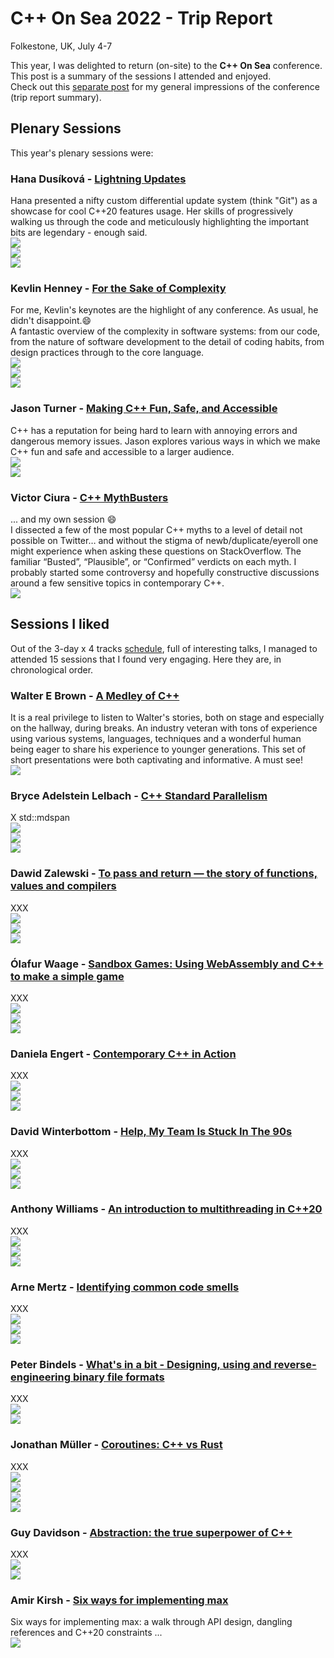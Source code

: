 # C++ On Sea 2022 - Trip Report
Folkestone, UK, July 4-7  

This year, I was delighted to return (on-site) to the **C++ On Sea** conference. This post is a summary of the sessions I attended and enjoyed.  
Check out this [separate post](./tripreport.html) for my general impressions of the conference (trip report summary).  

## Plenary Sessions

This year's plenary sessions were:  

### Hana Dusíková - [Lightning Updates](https://cpponsea.uk/2022/sessions/keynote-lightning-updates.html)  
Hana presented a nifty custom differential update system (think "Git") as a showcase for cool C++20 features usage. Her skills of progressively walking us through the code and meticulously highlighting the important bits are legendary - enough said.  
![](img/sessions/hana_1.jpeg)  
![](img/sessions/hana_2.jpeg)  
![](img/sessions/hana_3.jpeg)  

### Kevlin Henney - [For the Sake of Complexity](https://cpponsea.uk/2022/sessions/midnote-for-the-sake-of-complexity.html)  
For me, Kevlin's keynotes are the highlight of any conference. As usual, he didn't disappoint.😄  
A fantastic overview of the complexity in software systems: from our code, from the nature of software development to the detail of coding habits, from design practices through to the core language.  
![](img/sessions/kevlin_1.jpeg)  
![](img/sessions/kevlin_2.jpeg)  
![](img/sessions/kevlin_3.jpeg)  

### Jason Turner - [Making C++ Fun, Safe, and Accessible](https://cpponsea.uk/2022/sessions/endnote-making-cpp-fun-safe-and-accessible.html)  
C++ has a reputation for being hard to learn with annoying errors and dangerous memory issues. Jason explores various ways in which we make C++ fun and safe and accessible to a larger audience.    
![](img/sessions/jason_1.jpeg)  
![](img/sessions/jason_2.jpeg)  

### Victor Ciura - [C++ MythBusters](https://cpponsea.uk/2022/sessions/plenary-cpp-mythbusters.html)  
... and my own session 😄  
I dissected a few of the most popular C++ myths to a level of detail not possible on Twitter… and without the stigma of newb/duplicate/eyeroll one might experience when asking these questions on StackOverflow. The familiar “Busted”, “Plausible”, or “Confirmed” verdicts on each myth. 
I probably started some controversy and hopefully constructive discussions around a few sensitive topics in contemporary C++.  
![](img/sessions/victor_1.png)  

## Sessions I liked

Out of the 3-day x 4 tracks [schedule](https://cpponsea.uk/2022/schedule/), full of interesting talks, I managed to attended 15 sessions that I found very engaging. Here they are, in chronological order.   

### Walter E Brown - [A Medley of C++](https://cpponsea.uk/2022/sessions/a-medley-of-cpp.html)  
It is a real privilege to listen to Walter's stories, both on stage and especially on the hallway, during breaks. An industry veteran with tons of experience using various systems, languages, techniques and a wonderful human being eager to share his experience to younger generations. This set of short presentations were both captivating and informative. A must see!    
![](img/sessions/walter_1.jpeg)  


### Bryce Adelstein Lelbach - [C++ Standard Parallelism](https://cpponsea.uk/2022/sessions/cpp-standard-parallelism.html)  
X std::mdspan   
![](img/sessions/bryce_1.jpeg)  
![](img/sessions/bryce_2.jpeg)  
![](img/sessions/bryce_3.jpeg)  


### Dawid Zalewski - [To pass and return — the story of functions, values and compilers](https://cpponsea.uk/2022/sessions/to-pass-and-return-the-story-of-functions-values-and-compilers.html)  
XXX  
![](img/sessions/david_0.jpeg)  
![](img/sessions/david_1.jpeg)  
![](img/sessions/david_2.jpeg)  


### Ólafur Waage - [Sandbox Games: Using WebAssembly and C++ to make a simple game](https://cpponsea.uk/2022/sessions/sandbox-games-using-webassembly-and-cpp-to-make-a-simple-game.html)  
XXX  
![](img/sessions/olaf_1.jpeg)  
![](img/sessions/olaf_2.jpeg)  
![](img/sessions/olaf_3.jpeg)  


### Daniela Engert - [Contemporary C++ in Action](https://cpponsea.uk/2022/sessions/contemporary-cpp-in-action.html)  
XXX  
![](img/sessions/dani_1.jpeg)  
![](img/sessions/dani_2.jpeg)  
![](img/sessions/dani_3.jpeg)  


### David Winterbottom - [Help, My Team Is Stuck In The 90s](https://cpponsea.uk/2022/sessions/help-my-team-is-stuck-in-the-90s.html)  
XXX  
![](img/sessions/winter_1.jpeg)  
![](img/sessions/winter_2.jpeg)  
![](img/sessions/winter_3.jpeg)  


### Anthony Williams - [An introduction to multithreading in C++20](https://cpponsea.uk/2022/sessions/an-introduction-to-multithreading-in-cpp20.html)  
XXX  
![](img/sessions/williams_1.jpeg)  
![](img/sessions/williams_2.jpeg)  
![](img/sessions/williams_3.jpeg)  


### Arne Mertz - [Identifying common code smells](https://cpponsea.uk/2022/sessions/identifying-common-code-smells.html)  
XXX  
![](img/sessions/arne_1.jpeg)  
![](img/sessions/arne_2.jpeg)  
![](img/sessions/arne_3.jpeg)  


### Peter Bindels - [What's in a bit - Designing, using and reverse-engineering binary file formats](https://cpponsea.uk/2022/sessions/whats-in-a-bit-designing-using-and-reverse-engineering-binary-file-formats.html)  
XXX  
![](img/sessions/bindels_1.jpeg)  
![](img/sessions/bindels_2.jpeg)  


### Jonathan Müller - [Coroutines: C++ vs Rust](https://cpponsea.uk/2022/sessions/coroutines-cpp-vs-rust.html)  
XXX  
![](img/sessions/foonathan_1.jpeg)  
![](img/sessions/foonathan_2.jpeg)  
![](img/sessions/foonathan_3.jpeg)  
![](img/sessions/foonathan_4.jpeg)  


### Guy Davidson - [Abstraction: the true superpower of C++](https://cpponsea.uk/2022/sessions/abstraction-the-true-superpower-of-cpp.html)  
XXX  
![](img/sessions/guy_1.jpeg)  
![](img/sessions/guy_2.jpeg)  


### Amir Kirsh - [Six ways for implementing max](https://cpponsea.uk/2022/sessions/six-ways-for-implementing-max-a-walk-through-api-design-dangling-references-and-cpp20-constraints.html)  
Six ways for implementing max: a walk through API design, dangling references and C++20 constraints ...   
![](img/sessions/amir_1.jpeg)  


